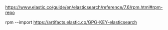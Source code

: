 https://www.elastic.co/guide/en/elasticsearch/reference/7.6/rpm.html#rpm-repo

rpm --import https://artifacts.elastic.co/GPG-KEY-elasticsearch



